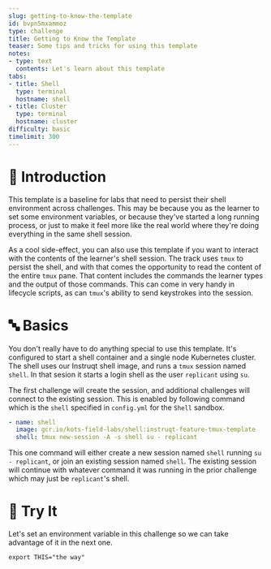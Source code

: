 ```yaml
---
slug: getting-to-know-the-template
id: bvpn5mxammoz
type: challenge
title: Getting to Know the Template
teaser: Some tips and tricks for using this template
notes:
- type: text
  contents: Let's learn about this template
tabs:
- title: Shell
  type: terminal
  hostname: shell
- title: Cluster
  type: terminal
  hostname: cluster
difficulty: basic
timelimit: 300
---
```


👋 Introduction
===============

This template is a baseline for labs that need to persist their shell
environment across challenges. This may be because you as the learner
to set some environment variables, or because they've started a long
running process, or just to make it feel more like the real world
where they're doing everything in the same shell session.

As a cool side-effect, you can also use this template if you want
to interact with the contents of the learner's shell session. The
track uses `tmux` to persist the shell, and with that comes the
opportunity to read the content of the entire `tmux` pane. That
content includes the commands the learner types and the output of
those commands. This can come in very handy in lifecycle scripts, as
can `tmux`'s ability to send keystrokes into the session.


🔤 Basics
=========

You don't really have to do anything special to use this template.
It's configured to start a shell container and a single node Kubernetes
cluster. The shell uses our Instruqt shell image, and runs a `tmux`
session named `shell`. In that sesion it starts a login shell as the
user `replicant` using `su`.

The first challenge will create the session, and additional challenges
will connect to the existing session. This is enabled by following
command which is the `shell` specified in `config.yml` for the `Shell`
sandbox.

```yaml
- name: shell
  image: gcr.io/kots-field-labs/shell:instruqt-feature-tmux-template
  shell: tmux new-session -A -s shell su - replicant
```

This one command will either create a new session named `shell` running
`su - replicant`, or join an existing session named `shell`. The existing
session will continue with whatever command it was running in the prior
challenge which may just be `replicant`'s shell.

🧪 Try It
=========

Let's set an environment variable in this challenge so we can take
advantage of it in the next one.

```shell
export THIS="the way"
```
